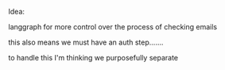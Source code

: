 Idea:

langgraph for more control over the process of checking emails 

this also means we must have an auth step.......

to handle this I'm thinking we purposefully separate